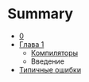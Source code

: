 # Summary

* [0](README.md)
* [Глава 1](glava_1.md)
   * [Компиляторы](kompilyatori.md)
   * Введение
* [Типичные ошибки](tipichnie_oshibki.md)

